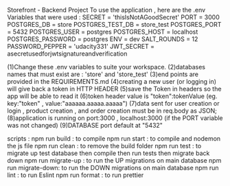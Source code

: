 Storefront - Backend Project
To use the application , here are the .env Variables that were used :
SECRET = 'thisIsNotAGoodSecret'
PORT = 3000
POSTGRES_DB = store
POSTGRES_TEST_DB = store_test
POSTGRES_PORT = 5432
POSTGRES_USER = postgres
POSTGRES_HOST = localhost
POSTGRES_PASSWORD = postgres
ENV = dev
SALT_ROUNDS = 12
PASSWORD_PEPPER = 'udacity331'
JWT_SECRET = asecretusedforjwtsignatureandverification

(1)Change these .env variables to suite your workspace.
(2)databases names that must exist are : 'store' and 'store_test'
(3)end points are provided in the REQUIREMENTS.md
(4)creating a new user (or logging in) will give back a token in HTTP HEADER
(5)save the Token in headers so the app will be able to read it
(6)token header value is "token":tokenValue (eg. key:"token" , value:"aaaaaa.aaaaa.aaaaa")
(7)data sent for user creation or login , product creation , and order creation must be in req.body as JSON;
(8)application is running on port:3000 , localhost:3000 (if the PORT variable was not changed)
(9)DATABASE port default at "5432"

scripts :
npm run build : to compile
npm run start : to compile and nodemon the js file
npm run clean : to remove the build folder
npm run test : to migrate up test database then compile then run tests then migrate back down
npm run migrate-up : to run the UP migrations on main database
npm run migrate-down: to run the DOWN migrations on main database
npm run lint : to run Eslint
npm run format : to run prettier